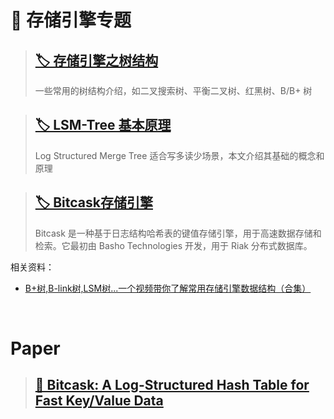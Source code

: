 # 🚀 存储引擎专题

> ## [🏷️ 存储引擎之树结构](posts/存储引擎/存储引擎之树结构.md)
>
> 一些常用的树结构介绍，如二叉搜索树、平衡二叉树、红黑树、B/B+ 树

> ## [🏷️ LSM-Tree 基本原理](posts/存储引擎/LSM-Tree基本原理.md)
>
> Log Structured Merge Tree 适合写多读少场景，本文介绍其基础的概念和原理

>## [🏷️ Bitcask存储引擎](posts/存储引擎/Bitcask存储引擎.md)
>
>Bitcask 是一种基于日志结构哈希表的键值存储引擎，用于高速数据存储和检索。它最初由 Basho Technologies 开发，用于 Riak 分布式数据库。



相关资料：

- [B+树,B-link树,LSM树...一个视频带你了解常用存储引擎数据结构（合集）](https://www.bilibili.com/video/BV1se4y1U7Dn/?spm_id_from=333.337.search-card.all.click&vd_source=9b454e3d070d6805fe299f27a2f45127)



​	

# Paper

>## [📄 Bitcask: A Log-Structured Hash Table for Fast Key/Value Data](posts/存储引擎/_paper/bitcask.md)







​	
